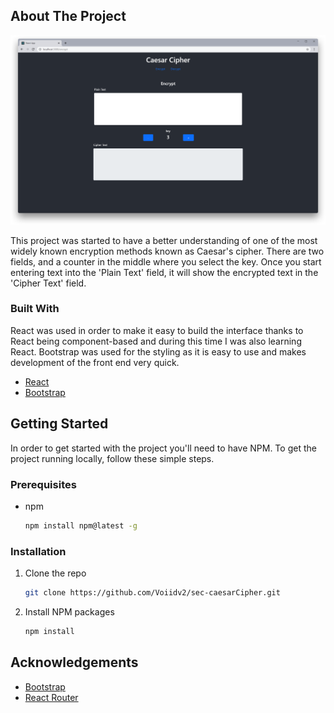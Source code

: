 <!-- ABOUT THE PROJECT -->

## About The Project

[![Product Name Screen Shot][product-screenshot]](https://github.com/Voiidv2/sec-caesarCipher)

This project was started to have a better understanding of one of the most widely known encryption methods known as Caesar's cipher. There are two fields, and a counter in the middle where you select the key. Once you start entering text into the 'Plain Text' field, it will show the encrypted text in the 'Cipher Text' field.

### Built With

React was used in order to make it easy to build the interface thanks to React being component-based and during this time I was also learning React.
Bootstrap was used for the styling as it is easy to use and makes development of the front end very quick.

- [React](https://reactjs.org/)
- [Bootstrap](https://getbootstrap.com)

<!-- GETTING STARTED -->

## Getting Started

In order to get started with the project you'll need to have NPM. To get the project running locally, follow these simple steps.

### Prerequisites

- npm

  ```sh
  npm install npm@latest -g
  ```

### Installation

1. Clone the repo
   ```sh
   git clone https://github.com/Voiidv2/sec-caesarCipher.git
   ```
2. Install NPM packages
   ```sh
   npm install
   ```

<!-- ACKNOWLEDGEMENTS -->

## Acknowledgements

- [Bootstrap](https://getbootstrap.com/)
- [React Router](https://reactrouter.com/)

<!-- MARKDOWN LINKS & IMAGES -->
<!-- https://www.markdownguide.org/basic-syntax/#reference-style-links -->

[product-screenshot]: images/screenshot.png
